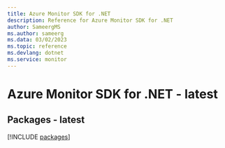 ```yaml
---
title: Azure Monitor SDK for .NET
description: Reference for Azure Monitor SDK for .NET
author: SameergMS
ms.author: sameerg
ms.data: 03/02/2023
ms.topic: reference
ms.devlang: dotnet
ms.service: monitor
---
```

# Azure Monitor SDK for .NET - latest
## Packages - latest
[!INCLUDE [packages](monitor-index.md)]